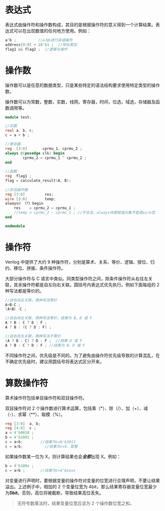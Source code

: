 # 表达式

表达式由操作符和操作数构成，其目的是根据操作符的意义得到一个计算结果。表达式可以在出现数值的任何地方使用。例如：

```Verilog
a^b ;          //a与b进行异或操作
address[9:0] + 10'b1 ;  //地址累加
flag1 && flag2 ;  //逻辑与操作
```

# 操作数

操作数可以是任意的数据类型，只是某些特定的语法结构要求使用特定类型的操作数。

操作数可以为常数，整数，实数，线网，寄存器，时间，位选，域选，存储器及函数调用等。

```Verilog
module test;

//实数
real a, b, c;
c = a + b ;

//寄存器
reg  [3:0]       cprmu_1, cprmu_2 ;
always @(posedge clk) begin
        cprmu_2 = cprmu_1 ^ cprmu_2 ;
end
         
//函数
reg  flag1 ;
flag = calculate_result(A, B);
 
//非法操作数
reg [3:0]         res;
wire [3:0]        temp;
always@ （*）begin
    res    = cprmu_2 – cprmu_1 ;
    //temp = cprmu_2 – cprmu_1 ; //不合法，always块里赋值对象不能是wire型
end

endmodule
```

# 操作符

Verilog 中提供了大约 9 种操作符，分别是算术、关系、等价、逻辑、按位、归约、移位、拼接、条件操作符。

大部分操作符与 C 语言中类似。同类型操作符之间，除条件操作符从右往左关联，其余操作符都是自左向右关联。圆括号内表达式优先执行。例如下面每组的 2 种写法都是等价的。

```Verilog
//自右向左关联，两种写法等价
A+B-C ;
(A+B）-C ;

//自右向左关联，两种写法等价，结果为 B、D 或 F
A ? B : C ? D : F ;
A ? B : (C ? D : F) ;

//自右向左关联，两种写法不等价
(A ? B : C) ? D : F ;  //结果 D 或 F
A ? B : C ? D : F ; //结果为 B、D 或 F
```

不同操作符之间，优先级是不同的。为了避免由操作符优先级导致的计算混乱，在不确定优先级时，建议用圆括号将表达式区分开来。

# 算数操作符

算术操作符包括单目操作符和双目操作符。

双目操作符对 2 个操作数进行算术运算，包括乘（\*）、除（/）、加（+）、减（-）、求幂（\*\*）、取模（%）。

```Verilog
reg [3:0]  a, b;
reg [4:0]  c ;
a = 4'b0010 ;
b = 4'b1001 ;
c = a+b;        //结果为c=b'b1011
c = a/b;          //结果为c=4，取整
```

如果操作数某一位为 X，则计算结果也会***全部***出现 X。例如：

```Verilog
b = 4'b100x ;
c = a+b ;       //结果为c=4'bxxxx
```

对变量进行声明时，要根据变量的操作符对变量的位宽进行合理声明，不要让结果溢出。上述例子中，相加的 2 个变量位宽为 4bit，那么结果寄存器变量位宽最少为***5bit***。否则，高位将被截断，导致结果高位丢失。

> 无符号数乘法时，结果变量位宽应该为 2 个操作数位宽之和。

